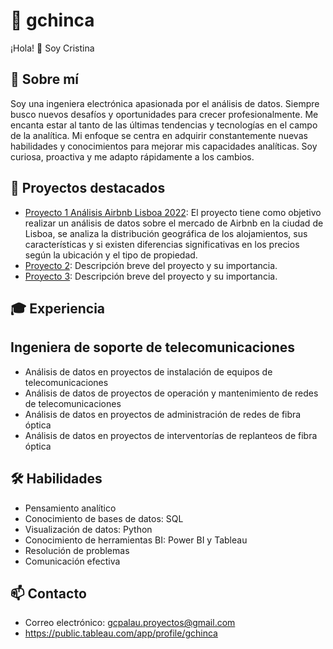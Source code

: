 # 👋 gchinca

¡Hola! 👋 Soy Cristina 

## 👩 Sobre mí

Soy una ingeniera electrónica apasionada por el análisis de datos. Siempre busco nuevos desafíos y oportunidades para crecer profesionalmente. Me encanta estar al tanto de las últimas tendencias y tecnologías en el campo de la analítica. Mi enfoque se centra en adquirir constantemente nuevas habilidades y conocimientos para mejorar mis capacidades analíticas. Soy curiosa, proactiva y me adapto rápidamente a los cambios. 

## 🚀 Proyectos destacados

- [Proyecto 1 Análisis Airbnb Lisboa 2022](https://github.com/gchinca/Airbnb-Lisboa):
  El proyecto tiene como objetivo realizar un análisis de datos sobre el mercado de Airbnb en la ciudad de Lisboa, se analiza la distribución geográfica de los alojamientos, sus características y si existen diferencias significativas en los precios según la ubicación y el tipo de propiedad.
- [Proyecto 2](enlace_al_proyecto_2): Descripción breve del proyecto y su importancia.
- [Proyecto 3](enlace_al_proyecto_3): Descripción breve del proyecto y su importancia.

## 🎓 Experiencia

## Ingeniera de soporte de telecomunicaciones
- Análisis de datos en proyectos de instalación de equipos de telecomunicaciones
- Análisis de datos de proyectos de operación y mantenimiento de redes de telecomunicaciones
- Análisis de datos en proyectos de administración de redes de fibra óptica
- Análisis de datos en proyectos de interventorías de replanteos de fibra óptica
  

## 🛠️ Habilidades

- Pensamiento analítico
- Conocimiento de bases de datos: SQL
- Visualización de datos: Python
- Conocimiento de herramientas BI: Power BI y Tableau
- Resolución de problemas
- Comunicación efectiva


## 📫 Contacto

- Correo electrónico: gcpalau.proyectos@gmail.com
- https://public.tableau.com/app/profile/gchinca


